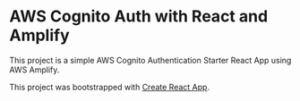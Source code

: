 # AWS Cognito Auth with React and Amplify
This project is a simple AWS Cognito Authentication Starter React App using AWS Amplify.

This project was bootstrapped with [Create React App](https://github.com/facebook/create-react-app).


